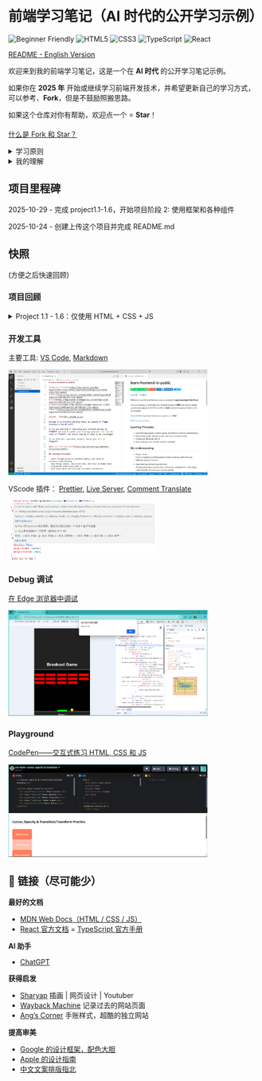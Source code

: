 # 前端学习笔记（AI 时代的公开学习示例）

![Beginner Friendly](https://img.shields.io/badge/Beginner%20Friendly-00C853?logo=handshake&logoColor=white&style=flat-square)
![HTML5](https://img.shields.io/badge/HTML5-E34F26?logo=html5&logoColor=white&style=flat-square)
![CSS3](https://img.shields.io/badge/CSS3-1572B6?logo=css3&logoColor=white&style=flat-square)
![TypeScript](https://img.shields.io/badge/TypeScript-3178C6?logo=typescript&logoColor=white&style=flat-square)
![React](https://img.shields.io/badge/React-61DAFB?logo=react&logoColor=black&style=flat-square)

[README - English Version](./README.md)

欢迎来到我的前端学习笔记，这是一个在 **AI 时代** 的公开学习笔记示例。

如果你在 **2025 年** 开始或继续学习前端开发技术，并希望更新自己的学习方式，可以参考、**Fork**，但是不鼓励照搬思路。

如果这个仓库对你有帮助，欢迎点一个 ⭐️ **Star**！

[什么是 Fork 和 Star？](https://www.cnblogs.com/bibi-feiniaoyuan/p/9519467.html)

<details>
<summary>学习原则</summary>

- 项目驱动、公开学习、教学相长
- 追求简单、与时俱进、以人为本
- 充分与 AI 协作
- 获得启发、提高审美

</details>

<details>
<summary>我的理解</summary>

- **项目驱动**  
  从完整项目出发，在实践中学习，避免围绕语法或教程学习。

- **公开学习、教学相长**  
  在相关话题、社群、网站到处刷存在感——写博客、出教学视频、分享过程。

- **追求简单**  
  学习最终会来到“看山还是山”的阶段，回归本质。

- **与时俱进**  
  保持技术栈更新，跟上前端发展节奏。

- **以人为本**  
  太多代码服务于商业目的而忽视人的需求。  
  至少在个人学习与开发时，不忘技术应服务于人。

- **获得启发**  
  寻找并关注能启发自己的前辈。  
  启发不是“解答已提出的问题”，是*让人提出原本没有想到的问题*。

- **提高审美**  
  在 AI 时代，生产力、单一技能或工作经验的性价比逐年递减。  
  提高审美趣味正成为个人差异化竞争的关键。

</details>

## 项目里程碑

2025-10-29 - 完成 project1.1-1.6，开始项目阶段 2: 使用框架和各种组件

2025-10-24 - 创建上传这个项目并完成 README.md

## 快照

(方便之后快速回顾)

### 项目回顾

<details>
<summary>Project 1.1 - 1.6：仅使用 HTML + CSS + JS</summary>

<div style="display:flex; flex-wrap:wrap; gap:10px; justify-content:center;">

  <div style="flex: 0 0 30%; max-width: 30%; text-align:center;">
    <img src="./projects/1.1 breakout 打砖块小游戏/images/breakout screenshot.png" alt="project 1.1 screenshot" style="width:100%; height:auto;">
    <p>Project 1.1</p>
  </div>

  <div style="flex: 0 0 30%; max-width: 30%; text-align:center;">
    <img src="./projects/1.2 profile website for fun 章鱼哥的个人网站/images/screenshot1.png" alt="project 1.2 screenshot" style="width:100%; height:auto;">
    <p>Project 1.2</p>
  </div>

  <div style="flex: 0 0 30%; max-width: 30%; text-align:center;">
    <img src="./projects/1.3 to do list 任务管理器/images/screenshot.png" alt="project 1.3 screenshot" style="width:100%; height:auto;">
    <p>Project 1.3</p>
  </div>

  <div style="flex: 0 0 30%; max-width: 30%; text-align:center;">
    <img src="./projects/1.4 css practice collection CSS练习/images/screenshot.png" alt="project 1.4 screenshot" style="width:100%; height:auto;">
    <p>Project 1.4</p>
  </div>

  <div style="flex: 0 0 30%; max-width: 30%; text-align:center;">
    <img src="./projects/1.6 space shooter 太空射击经典游戏/images/image.png" alt="project 1.6 screenshot" style="width:100%; height:auto;">
    <p>Project 1.6</p>
  </div>

</div>

</details>

### 开发工具

主要工具: [VS Code](https://code.visualstudio.com/), [Markdown](https://www.markdownguide.org/basic-syntax/)

<img src="./images/vscode screenshot.png" alt="VS code Screenshot" width="400">

VScode 插件：
[Prettier](https://marketplace.visualstudio.com/items?itemName=esbenp.prettier-vscode),
[Live Server](https://marketplace.visualstudio.com/items?itemName=ritwickdey.LiveServer),
[Comment Translate](https://marketplace.visualstudio.com/items?itemName=intellsmi.comment-translate)

<img src="./images/comment-translate-screenshot.png" alt="comment-translate-screenshot" width="300">

### Debug 调试

[在 Edge 浏览器中调试](https://learn.microsoft.com/en-us/microsoft-edge/devtools/javascript/)

<img src="./images/browser screenshot.png" alt="Browser Screenshot" width="400">

### Playground

[CodePen——交互式练习 HTML, CSS 和 JS](https://codepen.io/)

<img src="./images/codepen-screenshot.png" alt="codepen screenshot" width="400">

## 🔗 链接（尽可能少）

**最好的文档**

- [MDN Web Docs（HTML / CSS / JS）](https://developer.mozilla.org/)
- [React 官方文档](https://react.dev/)
  = [TypeScript 官方手册](https://www.typescriptlang.org/docs/handbook/intro.html)

**AI 助手**

- [ChatGPT](https://chatgpt.com/)

**获得启发**

- [Sharyap](https://www.sharyap.com/) 插画 | 网页设计 | Youtuber
- [Wayback Machine](https://web.archive.org/) 记录过去的网站页面
- [Ang’s Corner](https://angs-corner.nekoweb.org/) 手账样式，超酷的独立网站

**提高审美**

- [Google 的设计框架，配色大胆](https://m3.material.io/get-started)
- [Apple 的设计指南](https://developer.apple.com/design/human-interface-guidelines/)
- [中文文案排版指北](https://mazhuang.org/wiki/chinese-copywriting-guidelines/)
